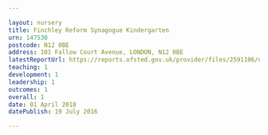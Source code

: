 ```yaml
---

layout: nursery
title: Finchley Reform Synagogue Kindergarten
urn: 147530
postcode: N12 0BE
address: 101 Fallow Court Avenue, LONDON, N12 0BE
latestReportUrl: https://reports.ofsted.gov.uk/provider/files/2591106/urn/147530.pdf
teaching: 1
development: 1
leadership: 1
outcomes: 1
overall: 1
date: 01 April 2018 
datePublish: 19 July 2016

---
```

